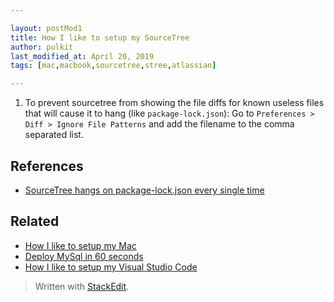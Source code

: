 ```yaml
---

layout: postMod1
title: How I like to setup my SourceTree
author: pulkit
last_modified_at: April 20, 2019
tags: [mac,macbook,sourcetree,stree,atlassian]

---
```


1. To prevent sourcetree from showing the file diffs for known useless files that will cause it to hang (like `package-lock.json`): Go to `Preferences > Diff > Ignore File Patterns` and add the filename to the comma separated list.

## References

* [SourceTree hangs on package-lock.json every single time](https://devrant.com/rants/1247252/sourcetree-fucking-hangs-on-package-lock-json-every-single-time)

## Related

* [How I like to setup my Mac](https://learnwell.github.io/2018/12/28/setting-up-my-mac.html)
* [Deploy MySql in 60 seconds](https://learnwell.github.io/2019/03/01/run-mysql-locally-in-docker-for-development.html)
* [How I like to setup my Visual Studio Code](https://learnwell.github.io/2019/04/20/setting-up-my-vscode.html)

> Written with [StackEdit](https://stackedit.io/).
<!--stackedit_data:
eyJoaXN0b3J5IjpbLTE3NzU0NDU5MDJdfQ==
-->